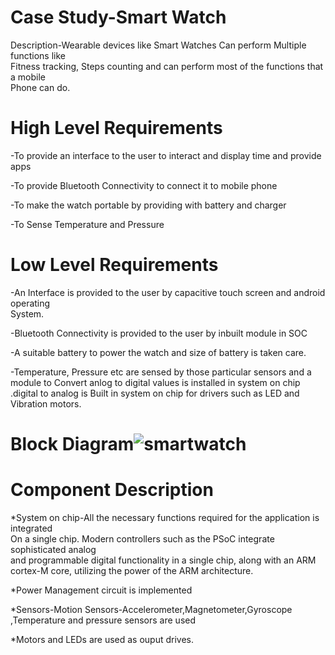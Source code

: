 # Case Study-Smart Watch
Description-Wearable devices like Smart Watches Can perform Multiple functions like     
Fitness tracking, Steps counting and can perform most of the functions that a mobile     
Phone can do.
    
    
# High Level Requirements
-To provide an interface to the user to interact and display time and provide apps

-To provide Bluetooth Connectivity to connect it to mobile phone

-To make the watch portable by providing with battery and charger

-To Sense Temperature and Pressure

# Low Level Requirements
-An Interface is provided to the user by capacitive touch screen and android operating    
 System.
 
-Bluetooth Connectivity is provided to the user by inbuilt module in SOC

-A suitable battery to power the watch and size of battery is taken care.

-Temperature, Pressure etc are sensed by those particular sensors and a module to 
Convert anlog to digital values is installed in system on chip .digital to analog is 
Built in system on chip for drivers such as LED and Vibration motors.
 
# Block Diagram![smartwatch](https://user-images.githubusercontent.com/99065925/155742646-d050d7da-d2ca-44d9-b632-85964dbff72b.PNG)


# Component Description
*System on chip-All the necessary functions required for the application is integrated     
 On a single chip. Modern controllers such as the PSoC integrate sophisticated analog                              
and programmable digital functionality in a single chip, along with an ARM cortex-M 
core, utilizing the power of the ARM architecture.

*Power Management circuit is implemented

*Sensors-Motion Sensors-Accelerometer,Magnetometer,Gyroscope ,Temperature 
and pressure sensors are used

*Motors and LEDs are used as ouput drives.
	

